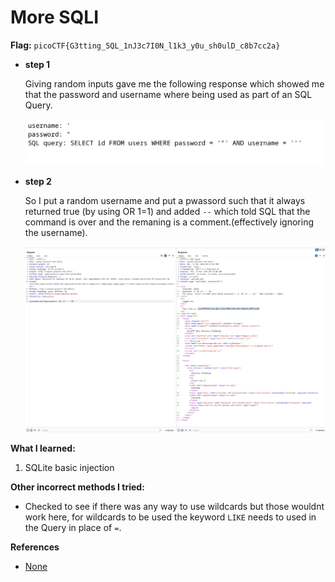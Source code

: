# More SQLI

**Flag:** `picoCTF{G3tting_5QL_1nJ3c7I0N_l1k3_y0u_sh0ulD_c8b7cc2a}`

- **step 1**

    Giving random inputs gave me the following response which showed me that the password and username where being used as part of an SQL Query.

    ![alt text](../../_images/image13.png)


- **step 2**

    So I put a random username and put a pwassord such that it always returned true (by using OR 1=1) and added `--` which told SQL that the command is over and the remaning is a comment.(effectively ignoring the username).

    ![alt text](../../_images/image14.png)

**What I learned:**

1. SQLite basic injection

**Other incorrect methods I tried:**

- Checked to see if there was any way to use wildcards but those wouldnt work here, for wildcards to be used the keyword `LIKE` needs to used in the Query in place of `=`.

**References**

- [None](https://portswigger.net/web-security/sql-injection)




